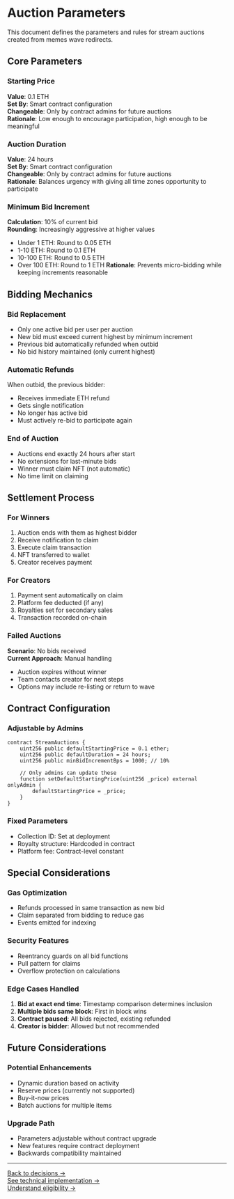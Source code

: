 # Auction Parameters

This document defines the parameters and rules for stream auctions created from memes wave redirects.

## Core Parameters

### Starting Price
**Value**: 0.1 ETH  
**Set By**: Smart contract configuration  
**Changeable**: Only by contract admins for future auctions  
**Rationale**: Low enough to encourage participation, high enough to be meaningful

### Auction Duration  
**Value**: 24 hours  
**Set By**: Smart contract configuration  
**Changeable**: Only by contract admins for future auctions  
**Rationale**: Balances urgency with giving all time zones opportunity to participate

### Minimum Bid Increment
**Calculation**: 10% of current bid  
**Rounding**: Increasingly aggressive at higher values
- Under 1 ETH: Round to 0.05 ETH
- 1-10 ETH: Round to 0.1 ETH  
- 10-100 ETH: Round to 0.5 ETH
- Over 100 ETH: Round to 1 ETH
**Rationale**: Prevents micro-bidding while keeping increments reasonable

## Bidding Mechanics

### Bid Replacement
- Only one active bid per user per auction
- New bid must exceed current highest by minimum increment
- Previous bid automatically refunded when outbid
- No bid history maintained (only current highest)

### Automatic Refunds
When outbid, the previous bidder:
- Receives immediate ETH refund
- Gets single notification
- No longer has active bid
- Must actively re-bid to participate again

### End of Auction
- Auctions end exactly 24 hours after start
- No extensions for last-minute bids
- Winner must claim NFT (not automatic)
- No time limit on claiming

## Settlement Process

### For Winners
1. Auction ends with them as highest bidder
2. Receive notification to claim
3. Execute claim transaction
4. NFT transferred to wallet
5. Creator receives payment

### For Creators
1. Payment sent automatically on claim
2. Platform fee deducted (if any)
3. Royalties set for secondary sales
4. Transaction recorded on-chain

### Failed Auctions
**Scenario**: No bids received  
**Current Approach**: Manual handling
- Auction expires without winner
- Team contacts creator for next steps
- Options may include re-listing or return to wave

## Contract Configuration

### Adjustable by Admins
```solidity
contract StreamAuctions {
    uint256 public defaultStartingPrice = 0.1 ether;
    uint256 public defaultDuration = 24 hours;
    uint256 public minBidIncrementBps = 1000; // 10%
    
    // Only admins can update these
    function setDefaultStartingPrice(uint256 _price) external onlyAdmin {
        defaultStartingPrice = _price;
    }
}
```

### Fixed Parameters
- Collection ID: Set at deployment
- Royalty structure: Hardcoded in contract
- Platform fee: Contract-level constant

## Special Considerations

### Gas Optimization
- Refunds processed in same transaction as new bid
- Claim separated from bidding to reduce gas
- Events emitted for indexing

### Security Features  
- Reentrancy guards on all bid functions
- Pull pattern for claims
- Overflow protection on calculations

### Edge Cases Handled
1. **Bid at exact end time**: Timestamp comparison determines inclusion
2. **Multiple bids same block**: First in block wins
3. **Contract paused**: All bids rejected, existing refunded
4. **Creator is bidder**: Allowed but not recommended

## Future Considerations

### Potential Enhancements
- Dynamic duration based on activity
- Reserve prices (currently not supported)
- Buy-it-now prices
- Batch auctions for multiple items

### Upgrade Path
- Parameters adjustable without contract upgrade
- New features require contract deployment
- Backwards compatibility maintained

---

[Back to decisions →](decisions.md)  
[See technical implementation →](../04-technical/smart-contracts/integration.md)  
[Understand eligibility →](eligibility.md)